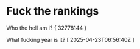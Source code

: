 # Fuck the rankings

Who the hell am I?
{ 32778144 }

What fucking year is it?
[ 2025-04-23T06:56:40Z ]
